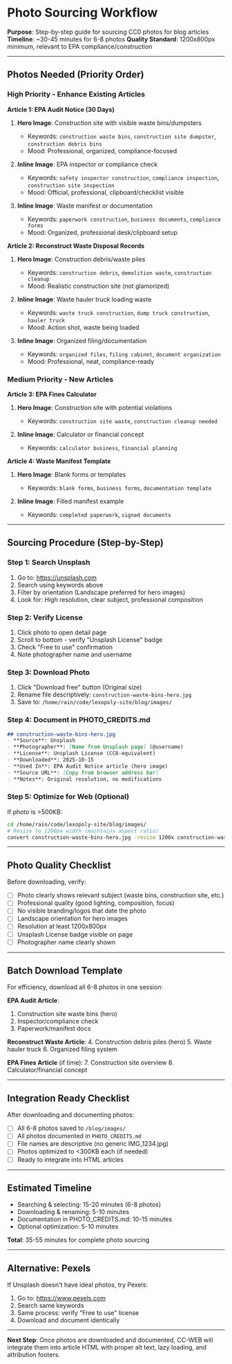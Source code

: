# Photo Sourcing Workflow

**Purpose**: Step-by-step guide for sourcing CC0 photos for blog articles
**Timeline**: ~30-45 minutes for 6-8 photos
**Quality Standard**: 1200x800px minimum, relevant to EPA compliance/construction

---

## Photos Needed (Priority Order)

### High Priority - Enhance Existing Articles

**Article 1: EPA Audit Notice (30 Days)**
1. **Hero Image**: Construction site with visible waste bins/dumpsters
   - Keywords: `construction waste bins`, `construction site dumpster`, `construction debris bins`
   - Mood: Professional, organized, compliance-focused

2. **Inline Image**: EPA inspector or compliance check
   - Keywords: `safety inspector construction`, `compliance inspection`, `construction site inspection`
   - Mood: Official, professional, clipboard/checklist visible

3. **Inline Image**: Waste manifest or documentation
   - Keywords: `paperwork construction`, `business documents`, `compliance forms`
   - Mood: Organized, professional desk/clipboard setup

**Article 2: Reconstruct Waste Disposal Records**
1. **Hero Image**: Construction debris/waste piles
   - Keywords: `construction debris`, `demolition waste`, `construction cleanup`
   - Mood: Realistic construction site (not glamorized)

2. **Inline Image**: Waste hauler truck loading waste
   - Keywords: `waste truck construction`, `dump truck construction`, `hauler truck`
   - Mood: Action shot, waste being loaded

3. **Inline Image**: Organized filing/documentation
   - Keywords: `organized files`, `filing cabinet`, `document organization`
   - Mood: Professional, neat, compliance-ready

### Medium Priority - New Articles

**Article 3: EPA Fines Calculator**
1. **Hero Image**: Construction site with potential violations
   - Keywords: `construction site waste`, `construction cleanup needed`

2. **Inline Image**: Calculator or financial concept
   - Keywords: `calculator business`, `financial planning`

**Article 4: Waste Manifest Template**
1. **Hero Image**: Blank forms or templates
   - Keywords: `blank forms`, `business forms`, `documentation template`

2. **Inline Image**: Filled manifest example
   - Keywords: `completed paperwork`, `signed documents`

---

## Sourcing Procedure (Step-by-Step)

### Step 1: Search Unsplash
1. Go to: https://unsplash.com
2. Search using keywords above
3. Filter by orientation (Landscape preferred for hero images)
4. Look for: High resolution, clear subject, professional composition

### Step 2: Verify License
1. Click photo to open detail page
2. Scroll to bottom - verify "Unsplash License" badge
3. Check "Free to use" confirmation
4. Note photographer name and username

### Step 3: Download Photo
1. Click "Download free" button (Original size)
2. Rename file descriptively: `construction-waste-bins-hero.jpg`
3. Save to: `/home/rain/code/lexopoly-site/blog/images/`

### Step 4: Document in PHOTO_CREDITS.md
```markdown
## construction-waste-bins-hero.jpg
- **Source**: Unsplash
- **Photographer**: [Name from Unsplash page] (@username)
- **License**: Unsplash License (CC0-equivalent)
- **Downloaded**: 2025-10-15
- **Used In**: EPA Audit Notice article (hero image)
- **Source URL**: [Copy from browser address bar]
- **Notes**: Original resolution, no modifications
```

### Step 5: Optimize for Web (Optional)
If photo is >500KB:
```bash
cd /home/rain/code/lexopoly-site/blog/images/
# Resize to 1200px width (maintains aspect ratio)
convert construction-waste-bins-hero.jpg -resize 1200x construction-waste-bins-hero.jpg
```

---

## Photo Quality Checklist

Before downloading, verify:
- [ ] Photo clearly shows relevant subject (waste bins, construction site, etc.)
- [ ] Professional quality (good lighting, composition, focus)
- [ ] No visible branding/logos that date the photo
- [ ] Landscape orientation for hero images
- [ ] Resolution at least 1200x800px
- [ ] Unsplash License badge visible on page
- [ ] Photographer name clearly shown

---

## Batch Download Template

For efficiency, download all 6-8 photos in one session:

**EPA Audit Article**:
1. Construction site waste bins (hero)
2. Inspector/compliance check
3. Paperwork/manifest docs

**Reconstruct Waste Article**:
4. Construction debris piles (hero)
5. Waste hauler truck
6. Organized filing system

**EPA Fines Article** (if time):
7. Construction site overview
8. Calculator/financial concept

---

## Integration Ready Checklist

After downloading and documenting photos:
- [ ] All 6-8 photos saved to `/blog/images/`
- [ ] All photos documented in `PHOTO_CREDITS.md`
- [ ] File names are descriptive (no generic IMG_1234.jpg)
- [ ] Photos optimized to <300KB each (if needed)
- [ ] Ready to integrate into HTML articles

---

## Estimated Timeline

- Searching & selecting: 15-20 minutes (6-8 photos)
- Downloading & renaming: 5-10 minutes
- Documentation in PHOTO_CREDITS.md: 10-15 minutes
- Optional optimization: 5-10 minutes

**Total**: 35-55 minutes for complete photo sourcing

---

## Alternative: Pexels

If Unsplash doesn't have ideal photos, try Pexels:
1. Go to: https://www.pexels.com
2. Search same keywords
3. Same process: verify "Free to use" license
4. Download and document identically

---

**Next Step**: Once photos are downloaded and documented, CC-WEB will integrate them into article HTML with proper alt text, lazy loading, and attribution footers.

